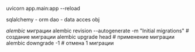 uvicorn app.main:app --reload

sqlalchemy - orm
dao - data acces obj

_alembic_ миграции
alembic revision --autogenerate -m "Initial migrations" # создание миграции
alembic upgrade head # применение миграции
alembic downgrade -1 # отмена 1 миграции
